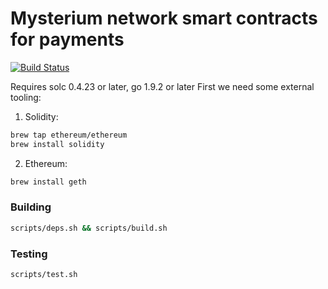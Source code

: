 # Mysterium network smart contracts for payments
[![Build Status](https://travis-ci.com/MysteriumNetwork/payments.svg?token=t9FwiYsxwDxkJWnSMpfr&branch=master)](https://travis-ci.com/MysteriumNetwork/payments)

Requires solc 0.4.23 or later, go 1.9.2 or later
First we need some external tooling:
1. Solidity:
```bash
brew tap ethereum/ethereum
brew install solidity
```
2. Ethereum:
```bash
brew install geth
```

### Building
```bash
scripts/deps.sh && scripts/build.sh
```
### Testing
```bash
scripts/test.sh
```
